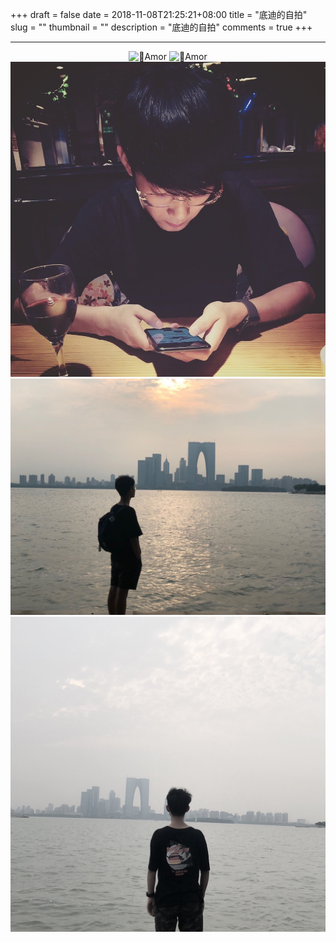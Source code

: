 +++ 
draft = false
date = 2018-11-08T21:25:21+08:00
title = "底迪的自拍"
slug = "" 
thumbnail = "<no value>"
description = "底迪的自拍"
comments = true
+++

---



<div  align="center"> 
 <img src="photos/DSC00788.jpg" alt="Amor"/>
 <img src="photos/IMG_1872.jpg" alt="Amor"/>
 <img src="photos/IMG_3788.jpeg" alt="Amor"/>
 <img src="photos/IMG_9171.jpg" alt="Amor"/>
 <img src="photos/IMG_9173.jpg" alt="Amor"/>
</div>